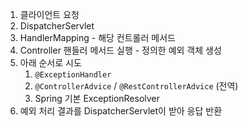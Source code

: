 1.  클라이언트 요청
2. DispatcherServlet
3. HandlerMapping - 해당 컨트롤러 메서드
4. Controller 핸들러 메서드 실행 - 정의한 예외 객체 생성
5. 아래 순서로 시도
	1. `@ExceptionHandler`
	2. `@ControllerAdvice` / `@RestControllerAdvice` (전역)
	3. Spring 기본 ExceptionResolver
6. 예외 처리 결과를 DispatcherServlet이 받아 응답 반환